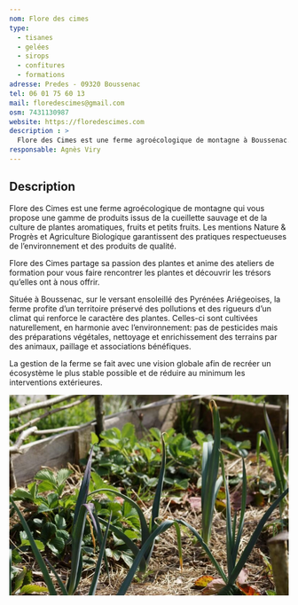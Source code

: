 ```yaml
---
nom: Flore des cimes
type: 
  - tisanes
  - gelées
  - sirops
  - confitures
  - formations
adresse: Predes - 09320 Boussenac
tel: 06 01 75 60 13
mail: floredescimes@gmail.com
osm: 7431130987
website: https://floredescimes.com
description : >
  Flore des Cimes est une ferme agroécologique de montagne à Boussenac. Elle propose des produits bio issus de la cueillette sauvage et de la culture de plantes aromatiques, et anime des ateliers sur les plantes. 
responsable: Agnès Viry
---
```


## Description

Flore des Cimes est une ferme agroécologique de montagne qui vous propose une gamme de produits issus de la cueillette sauvage et de la culture de plantes aromatiques, fruits et petits fruits. Les mentions Nature & Progrès et Agriculture Biologique garantissent des pratiques respectueuses de l’environnement et des produits de qualité.  

Flore des Cimes partage sa passion des plantes et anime des ateliers de formation pour vous faire rencontrer les plantes et découvrir les trésors qu’elles ont à nous offrir.  

Située à Boussenac, sur le versant ensoleillé des Pyrénées Ariégeoises, la ferme profite d’un territoire préservé des pollutions et des rigueurs d’un climat qui renforce le caractère des plantes. Celles-ci sont cultivées naturellement, en harmonie avec l’environnement: pas de pesticides mais des préparations végétales, nettoyage et enrichissement des terrains par des animaux, paillage et associations bénéfiques.  

La gestion de la ferme se fait avec une vision globale afin de recréer un écosystème le plus stable possible et de réduire au minimum les interventions extérieures.  

![Flore des cimes](./media/flore-des-cimes.jpg)

